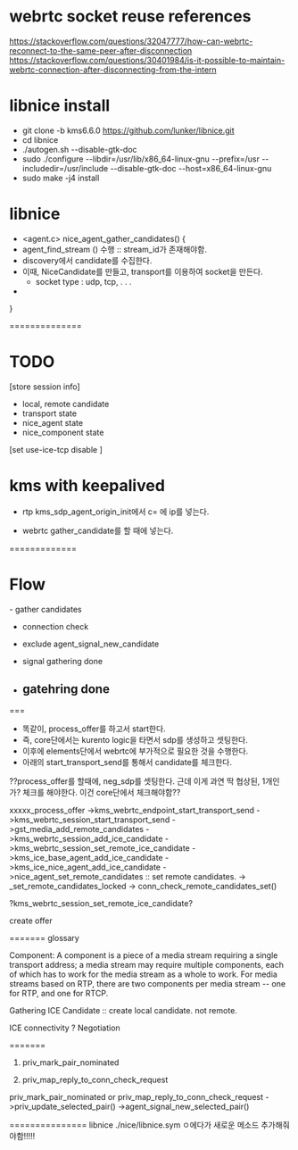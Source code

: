 # webrtc socket reuse references


https://stackoverflow.com/questions/32047777/how-can-webrtc-reconnect-to-the-same-peer-after-disconnection
https://stackoverflow.com/questions/30401984/is-it-possible-to-maintain-webrtc-connection-after-disconnecting-from-the-intern

# libnice install

- git clone -b kms6.6.0 https://github.com/lunker/libnice.git
- cd libnice
- ./autogen.sh --disable-gtk-doc
- sudo ./configure --libdir=/usr/lib/x86_64-linux-gnu --prefix=/usr --includedir=/usr/include --disable-gtk-doc --host=x86_64-linux-gnu
- sudo make -j4 install

# libnice

- <agent.c> nice_agent_gather_candidates()
{
- agent_find_stream () 수행 :: stream_id가 존재해야함.
- discovery에서 candidate를 수집한다.
- 이때, NiceCandidate를 만들고, transport를 이용하여 socket을 만든다.
  - socket type : udp, tcp,  . . .
-
}

==============
# TODO

[store session info]
- local, remote candidate
- transport state
- nice_agent state
- nice_component state

[set use-ice-tcp disable  ]


# kms with keepalived

- rtp
kms_sdp_agent_origin_init에서 c= 에 ip를 넣는다.

- webrtc
gather_candidate를 할 때에 넣는다.


=============
# Flow

<libnice>
- gather candidates

  - connection check
  - exclude agent_signal_new_candidate
  - signal gathering done

- gatehring done
  -
===
<elements>
- 똑같이, process_offer를 하고서 start한다.
- 즉, core단에서는 kurento logic을 타면서 sdp를 생성하고 셋팅한다.
- 이후에 elements단에서 webrtc에 부가적으로 필요한 것을 수행한다.
- 아래의 start_transport_send를 통해서 candidate를 체크한다.

??process_offer를 할때에, neg_sdp를 셋팅한다. 근데 이게 과연 딱 협상된, 1개인가? 체크를 해야한다. 이건 core단에서 체크해야함??

xxxxx_process_offer
->kms_webrtc_endpoint_start_transport_send
->kms_webrtc_session_start_transport_send
->gst_media_add_remote_candidates
->kms_webrtc_session_add_ice_candidate
->kms_webrtc_session_set_remote_ice_candidate
->kms_ice_base_agent_add_ice_candidate
->kms_ice_nice_agent_add_ice_candidate
->nice_agent_set_remote_candidates :: set remote candidates.
-> _set_remote_candidates_locked
-> conn_check_remote_candidates_set()


?kms_webrtc_session_set_remote_ice_candidate?

<elements>
create offer


=======
glossary

Component:  A component is a piece of a media stream requiring a
      single transport address; a media stream may require multiple
      components, each of which has to work for the media stream as a
      whole to work.  For media streams based on RTP, there are two
      components per media stream -- one for RTP, and one for RTCP.

Gathering ICE Candidate :: create local candidate. not remote.

ICE connectivity ? Negotiation



=======


1) priv_mark_pair_nominated



2) priv_map_reply_to_conn_check_request



priv_mark_pair_nominated or priv_map_reply_to_conn_check_request
->priv_update_selected_pair()
->agent_signal_new_selected_pair()




=============== libnice
./nice/libnice.sym ㅇ에다가 새로운 메소드 추가해줘야함!!!!!
